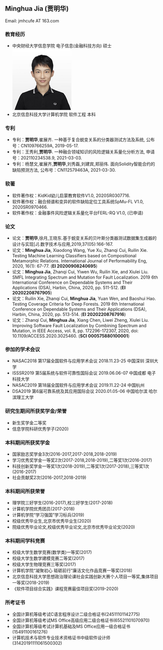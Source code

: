 ## Minghua Jia (贾明华)
Email: jmhcufe AT 163.com

### 教育经历
- 中央财经大学信息学院  电子信息(金融科技方向) 硕士        ![照片](https://github.com/jmhcufe/jmhcufe.github.io/blob/main/jmh.png)
- 北京信息科技大学计算机学院  软件工程 本科

### 专利
- 专利：**贾明华**,崔展齐. 一种基于复合蜕变关系的分类器测试方法及系统, 公布号：CN109766259A, 2019-05-17.
- 专利：王秀利,**贾明华**. 一种融合领域知识的风险逻辑关系量化分析方法, 申请号：202110234538.9, 2021-03-03.
- 专利：杨慧文,崔展齐,**贾明华**,刘秀磊,刘建宾,郑丽伟. 面向Solidity智能合约的缺陷预测方法, 公布号：CN112579463A, 2021-03-30.

### 软著
- 软件著作权：KidKid幼儿启蒙教育软件V1.0, 2020SR0307716.
- 软件著作权：融合频谱和变异的软件缺陷定位工具系统SpMu-FL V1.0, 2020SR0970466.
- 软件著作权：金融事件风险逻辑关系量化平台FERL-RQ V1.0, (已申请)

### 论文
- 论文：**贾明华**,徐月,王晓东.基于蜕变关系的贝叶斯分类器测试数据集生成器的设计与实现[J].数字技术与应用,2019,37(05):166-167.
- 论文：**Minghua Jia**, Xiaodong Wang, Yue Xu, Zhanqi Cui, Ruilin Xie. Testing Machine Learning Classifiers based on Compositional Metamorphic Relations. International Journal of Performability Eng, 2020, 16(1): 67-77. (**EI 20200908240695**)
- 论文：**Minghua Jia**, Zhanqi Cui, Yiwen Wu, Ruilin Xie, and Xiulei Liu. SMFL Integrating Spectrum and Mutation for Fault Localization. 2019 6th International Conference on Dependable Systems and Their Applications (DSA), Harbin, China, 2020, pp. 511-512. (**EI 20202208767905**)
- 论文：Ruilin Xie, Zhanqi Cui, **Minghua Jia**, Yuan Wen, and Baoshui Hao. Testing Coverage Criteria for Deep Forests. 2019 6th International Conference on Dependable Systems and Their Applications (DSA), Harbin, China, 2020, pp. 513-514. (**EI 20202208767916**)
- 论文：Zhanqi Cui, **Minghua Jia**, Xiang Chen, Liwei Zheng, Xiulei Liu. Improving Software Fault Localization by Combining Spectrum and Mutation, in IEEE Access, vol. 8, pp. 172296-172307, 2020, doi: 10.1109/ACCESS.2020.3025460. (**SCI 000575880100001**)

### 参加的学术会议
- NASAC2018 第17届全国软件与应用学术会议 2018.11.23-25 中国深圳 深圳大学
- ISSSR2019 第5届系统与软件可靠性国际会议 2019.06.06-07 中国成都 电子科技大学
- NASAC2019 第18届全国软件与应用学术会议 2019.11.22-24 中国杭州
- DSA2019 第6届可靠系统及其应用国际会议 2020.01.05-06 中国哈尔滨 哈尔滨理工大学

### 研究生期间所获奖学金/荣誉
- 新生奖学金二等奖
- 信息学院科研优秀学子(2020)

### 本科期间所获奖学金
- 国家励志奖学金3次(2016-2017,2017-2018,2018-2019)
- 学习优秀奖学金一等奖2次(2017-2018,2018-2019),二等奖1次(2016-2017)
- 科技创新奖学金一等奖1次(2018-2019),二等奖1次(2017-2018),三等奖1次(2016-2017)
- 社会贡献奖2次(2016-2017,2018-2019)

### 本科期间所获荣誉
- 理学院三好学生(2016-2017),校三好学生(2017-2018)
- 计算机学院优秀团员(2017-2018)
- 计算机学院“学习强国”学习标兵(2019)
- 校级优秀毕业生,北京市优秀毕业生(2020)
- 院级优秀毕业论文,校级优秀毕业论文,北京市优秀毕业论文(2020)

### 本科期间学科竞赛
- 校级大学生数学竞赛(数学类)一等奖(2017)
- 校级大学生数学建模竞赛二等奖(2017)
- 校级大学生物理竞赛三等奖(2017)
- 计算机学院“凝聚初心 砥砺前行”廉洁文化作品竞赛一等奖(2018)
- 北京信息科技大学思想政治理论课社会实践创新大赛个人项目一等奖,集体项目一等奖(2018-2019)
- 《软件项目综合实践》课程竞赛最佳项目奖(2019-2020)

### 所考证书
- 全国计算机等级考试C语言程序设计二级合格证书(24511101142775)
- 全国计算机等级考试MS Office高级应用二级合格证书(65521101070970)
- 全国计算机等级考试计算机基础及MS Office应用一级合格证书(15491100161276)
- 计算机技术与软件专业技术资格证书中级软件设计师(31420191111061500302)
